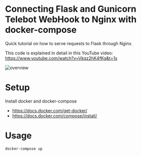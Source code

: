 Connecting Flask and Gunicorn Telebot WebHook to Nginx with docker-compose
==========================================================

Quick tutorial on how to serve requests to Flask through Nginx.

This code is explained in detail in this YouTube video: https://www.youtube.com/watch?v=Vkqz2hK4fKg&t=1s

![overview](graphic.png)

Setup
=====

Install docker and docker-compose

- https://docs.docker.com/get-docker/
- https://docs.docker.com/compose/install/

Usage
=====

```
docker-compose up
```
